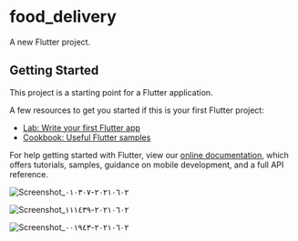 # food_delivery

A new Flutter project.

## Getting Started

This project is a starting point for a Flutter application.

A few resources to get you started if this is your first Flutter project:

- [Lab: Write your first Flutter app](https://flutter.dev/docs/get-started/codelab)
- [Cookbook: Useful Flutter samples](https://flutter.dev/docs/cookbook)

For help getting started with Flutter, view our
[online documentation](https://flutter.dev/docs), which offers tutorials,
samples, guidance on mobile development, and a full API reference.

![Screenshot_٢٠٢١٠٦٠٢-٠١٠٣٠٧](https://user-images.githubusercontent.com/85193573/122487750-41e1bd80-cfdc-11eb-924d-0d32cc7b9cc6.png)

![Screenshot_٢٠٢١٠٦٠٢-١١١٤٣٩](https://user-images.githubusercontent.com/85193573/122487754-44441780-cfdc-11eb-8234-aefbe5b122c2.png)

![Screenshot_٢٠٢١٠٦٠٢-٠٠١٩٤٣](https://user-images.githubusercontent.com/85193573/122487760-473f0800-cfdc-11eb-83b2-643c3e6abf77.png)


